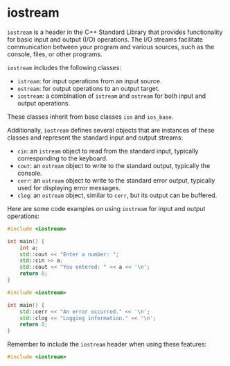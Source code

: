 # iostream

`iostream` is a header in the C++ Standard Library that provides functionality for basic input and output (I/O) operations. The I/O streams facilitate communication between your program and various sources, such as the console, files, or other programs.

`iostream` includes the following classes:

- `istream`: for input operations from an input source.
- `ostream`: for output operations to an output target.
- `iostream`: a combination of `istream` and `ostream` for both input and output operations.

These classes inherit from base classes `ios` and `ios_base`.

Additionally, `iostream` defines several objects that are instances of these classes and represent the standard input and output streams:

- `cin`: an `istream` object to read from the standard input, typically corresponding to the keyboard.
- `cout`: an `ostream` object to write to the standard output, typically the console.
- `cerr`: an `ostream` object to write to the standard error output, typically used for displaying error messages.
- `clog`: an `ostream` object, similar to `cerr`, but its output can be buffered.

Here are some code examples on using `iostream` for input and output operations:

```cpp
#include <iostream>

int main() {
    int a;
    std::cout << "Enter a number: ";
    std::cin >> a;
    std::cout << "You entered: " << a << '\n';
    return 0;
}
```

```cpp
#include <iostream>

int main() {
    std::cerr << "An error occurred." << '\n';
    std::clog << "Logging information." << '\n';
    return 0;
}
```

Remember to include the `iostream` header when using these features:

```cpp
#include <iostream>
```